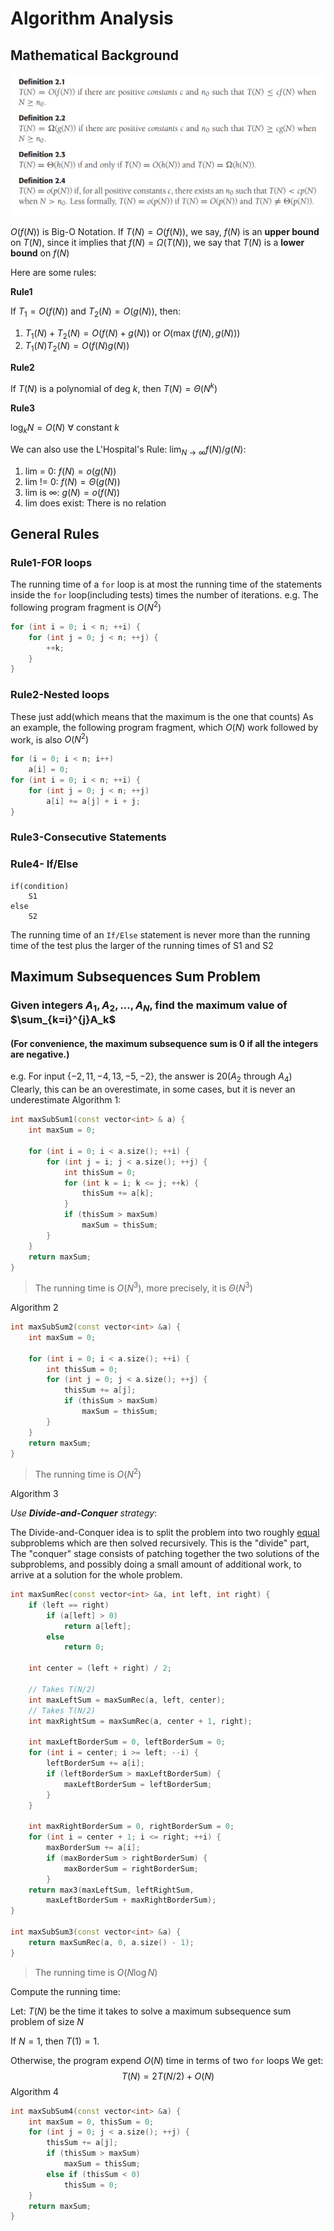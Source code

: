 # Algorithm Analysis
## Mathematical Background
<img src="defofanalysis.png">

$O(f(N))$ is Big-O Notation.
If $T(N)=O(f(N))$, we say, $f(N)$ is an **upper bound** on $T(N)$,
since it implies that $f(N)=\Omega(T(N))$, we say that $T(N)$ is a 
**lower bound** on $f(N)$

Here are some rules:

**Rule1**

If $T_1=O(f(N))$ and $T_2(N)=O(g(N))$, then:

1. $T_1(N)+T_2(N)=O(f(N)+g(N))$
    or $O(\max(f(N), g(N)))$
2. $T_1(N)T_2(N) = O(f(N)g(N))$

**Rule2**

If $T(N)$ is a polynomial of deg $k$, then $T(N) = \Theta(N^k)$

**Rule3**

$\log_k{N} = O(N)$ $\forall$  constant $k$

We can also use the L'Hospital's Rule:
$\lim_{N\rightarrow\infty}{f(N)/g(N)}$:

1. lim = 0:         $f(N)=o(g(N))$
2. lim != 0:        $f(N)=\Theta(g(N))$
3. lim is $\infty$: $g(N)=o(f(N))$
4. lim does exist:  There is no relation

## General Rules

### Rule1-FOR loops
The running time of a `for` loop is at most the running time of the statements inside the `for` loop(including tests) times the number of iterations.
e.g.
The following program fragment is $O(N^2)$
```cpp
for (int i = 0; i < n; ++i) {
    for (int j = 0; j < n; ++j) {
        ++k;
    }
}
```
### Rule2-Nested loops
These just add(which means that the maximum is the one that counts)
As an example, the following program fragment, which $O(N)$ work followed by work, is also $O(N^2)$
```cpp
for (i = 0; i < n; i++) 
    a[i] = 0;
for (int i = 0; i < n; ++i) {
    for (int j = 0; j < n; ++j)
        a[i] += a[j] + i + j;
}
```
### Rule3-Consecutive Statements

### Rule4- If/Else
```
if(condition)
    S1
else
    S2
```
The running time of an `If/Else` statement is never more than the running time of the test plus the larger of the running times of S1 and S2

## Maximum Subsequences Sum Problem

### Given integers $A_1, A_2, ..., A_N$, find the maximum value of $\sum_{k=i}^{j}A_k$
#### (For convenience, the maximum subsequence sum is 0 if all the integers are negative.)
e.g. For input $\{-2, 11, -4, 13, -5, -2\}$, the answer is 20($A_2$ through $A_4$)
Clearly, this can be an overestimate, in some cases, but it is never an underestimate
Algorithm 1:
```cpp
int maxSubSum1(const vector<int> & a) {
    int maxSum = 0;

    for (int i = 0; i < a.size(); ++i) {
        for (int j = i; j < a.size(); ++j) {
            int thisSum = 0;
            for (int k = i; k <= j; ++k) {
                thisSum += a[k];
            }
            if (thisSum > maxSum) 
                maxSum = thisSum;
        }
    }
    return maxSum;
}
```
> The running time is $O(N^3)$, more precisely, it is $\Theta(N^3)$

Algorithm 2
```cpp
int maxSubSum2(const vector<int> &a) {
    int maxSum = 0;

    for (int i = 0; i < a.size(); ++i) {
        int thisSum = 0;
        for (int j = 0; j < a.size(); ++j) {
            thisSum += a[j];
            if (thisSum > maxSum)
                maxSum = thisSum;
        }
    }
    return maxSum;
}
```
> The running time is $O(N^2)$ 

Algorithm 3

*Use **Divide-and-Conquer** strategy*:

The Divide-and-Conquer idea is to split the problem into two roughly <u>equal</u> subproblems which are then solved recursively. This is the "divide" part, The "conquer" stage consists of patching together the two solutions of the subproblems, and possibly doing a small amount of additional work, to arrive at a solution for the whole problem.
```cpp
int maxSumRec(const vector<int> &a, int left, int right) {
    if (left == right)
        if (a[left] > 0) 
            return a[left];
        else
            return 0;
    
    int center = (left + right) / 2;
    
    // Takes T(N/2)
    int maxLeftSum = maxSumRec(a, left, center);
    // Takes T(N/2)
    int maxRightSum = maxSumRec(a, center + 1, right);
    
    int maxLeftBorderSum = 0, leftBorderSum = 0;
    for (int i = center; i >= left; --i) {
        leftBorderSum += a[i];
        if (leftBorderSum > maxLeftBorderSum) {
            maxLeftBorderSum = leftBorderSum;
        }        
    }

    int maxRightBorderSum = 0, rightBorderSum = 0;
    for (int i = center + 1; i <= right; ++i) {
        maxBorderSum += a[i];
        if (maxBorderSum > rightBorderSum) {
            maxBorderSum = rightBorderSum;
        }
    return max3(maxLeftSum, leftRightSum,
        maxLeftBorderSum + maxRightBorderSum);
}

int maxSubSum3(const vector<int> &a) {
    return maxSumRec(a, 0, a.size() - 1);
}
```
> The running time is $O(N\log N)$ 

Compute the running time:

Let: $T(N)$ be the time it takes to solve a maximum subsequence sum problem of size $N$

If $N = 1$, then $T(1) = 1$.

Otherwise, the program expend $O(N)$ time in terms of two `for` loops 
We get: $$T(N)=2T(N/2)+O(N)$$
Algorithm 4
```cpp
int maxSubSum4(const vector<int> &a) {
    int maxSum = 0, thisSum = 0;
    for (int j = 0; j < a.size(); ++j) {
        thisSum += a[j];
        if (thisSum > maxSum) 
            maxSum = thisSum;
        else if (thisSum < 0)
            thisSum = 0;
    }
    return maxSum;
}
```